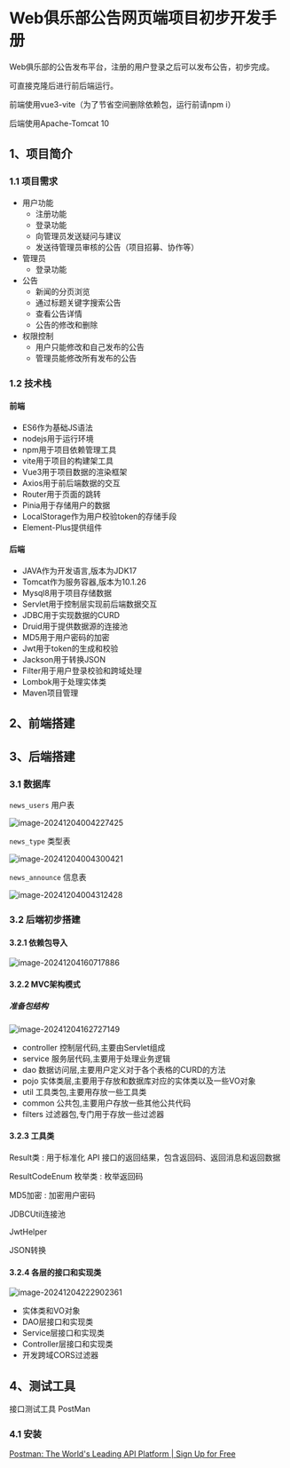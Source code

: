 # Web俱乐部公告网页端项目初步开发手册

Web俱乐部的公告发布平台，注册的用户登录之后可以发布公告，初步完成。

可直接克隆后进行前后端运行。

前端使用vue3-vite（为了节省空间删除依赖包，运行前请npm i）

后端使用Apache-Tomcat 10

## 1、项目简介

### 1.1 项目需求

+ 用户功能
  + 注册功能
  + 登录功能
  + 向管理员发送疑问与建议
  + 发送待管理员审核的公告（项目招募、协作等）
+ 管理员
  + 登录功能
+ 公告
  + 新闻的分页浏览
  + 通过标题关键字搜索公告
  + 查看公告详情
  + 公告的修改和删除
+ 权限控制
  + 用户只能修改和自己发布的公告
  + 管理员能修改所有发布的公告

### 1.2 技术栈

#### 前端

+ ES6作为基础JS语法
+ nodejs用于运行环境
+ npm用于项目依赖管理工具
+ vite用于项目的构建架工具
+ Vue3用于项目数据的渲染框架
+ Axios用于前后端数据的交互
+ Router用于页面的跳转
+ Pinia用于存储用户的数据
+ LocalStorage作为用户校验token的存储手段
+ Element-Plus提供组件

#### 后端

+ JAVA作为开发语言,版本为JDK17
+ Tomcat作为服务容器,版本为10.1.26
+ Mysql8用于项目存储数据
+ Servlet用于控制层实现前后端数据交互
+ JDBC用于实现数据的CURD
+ Druid用于提供数据源的连接池
+ MD5用于用户密码的加密
+ Jwt用于token的生成和校验
+ Jackson用于转换JSON
+ Filter用于用户登录校验和跨域处理
+ Lombok用于处理实体类
+ Maven项目管理



## 2、前端搭建



## 3、后端搭建

### 3.1 数据库

`news_users` 用户表

![image-20241204004227425](./assets/image-20241204004227425.png)

`news_type` 类型表

![image-20241204004300421](./assets/image-20241204004300421.png)

`news_announce` 信息表

![image-20241204004312428](./assets/image-20241204004312428.png)

### 3.2 后端初步搭建

#### 3.2.1 依赖包导入

![image-20241204160717886](./assets/image-20241204160717886.png)

#### 3.2.2 MVC架构模式

##### 准备包结构

![image-20241204162727149](./assets/image-20241204162727149.png)

+ controller  控制层代码,主要由Servlet组成
+ service     服务层代码,主要用于处理业务逻辑
+ dao          数据访问层,主要用户定义对于各个表格的CURD的方法
+ pojo         实体类层,主要用于存放和数据库对应的实体类以及一些VO对象
+ util           工具类包,主要用存放一些工具类
+ common  公共包,主要用户存放一些其他公共代码
+ filters       过滤器包,专门用于存放一些过滤器

#### 3.2.3 工具类

Result类 : 用于标准化 API 接口的返回结果，包含返回码、返回消息和返回数据

ResultCodeEnum 枚举类 : 枚举返回码

MD5加密 : 加密用户密码

JDBCUtil连接池

JwtHelper

JSON转换

#### 3.2.4 各层的接口和实现类

![image-20241204222902361](./assets/image-20241204222902361.png)

- 实体类和VO对象
- DAO层接口和实现类
- Service层接口和实现类
- Controller层接口和实现类
- 开发跨域CORS过滤器

## 4、测试工具

接口测试工具 PostMan

### 4.1 安装

[Postman: The World's Leading API Platform | Sign Up for Free](https://www.postman.com/)

